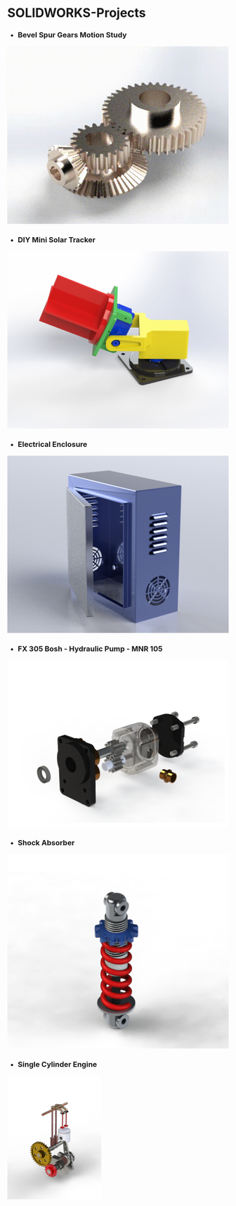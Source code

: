 # SOLIDWORKS-Projects

- ### Bevel Spur Gears Motion Study

![alt text](https://github.com/haris-mujeeb/SOLIDWORKS-Projects/blob/main/Bevel%20Spur%20Gears%20Motion%20Study/Gear%20Box%20Rendering%20480p.gif)

- ### DIY Mini Solar Tracker

![alt text](https://github.com/haris-mujeeb/SOLIDWORKS-Projects/blob/main/DIY%20Mini%20Solar%20Tracker/Solar%20Tracker%202.jpg)

- ### Electrical Enclosure

![alt text](https://github.com/haris-mujeeb/SOLIDWORKS-Projects/blob/main/Electical%20Enclosure/Electric%20Enclosure%202.jpg)

- ### FX 305 Bosh - Hydraulic Pump -  MNR 105

![alt text](https://github.com/haris-mujeeb/SOLIDWORKS-Projects/blob/main/FX%20305%20Bosh%20-%20Hydraulic%20Pump%20-%20%20MNR%20105/Preview%20Exploded%20View.png)

- ### Shock Absorber

![alt text](https://github.com/haris-mujeeb/SOLIDWORKS-Projects/blob/main/Shock%20Absorber/preview2.png)

- ### Single Cylinder Engine

![alt text](https://github.com/haris-mujeeb/SOLIDWORKS-Projects/blob/main/Single%20Cylinder%20Engine/2.png)
